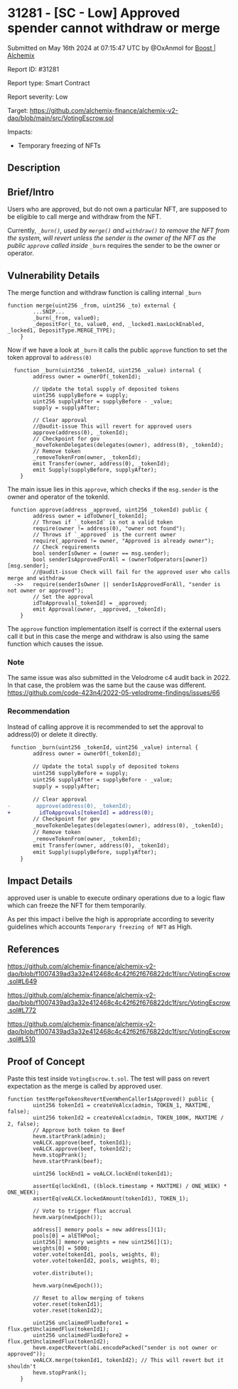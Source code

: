 # 31281 - \[SC - Low] Approved spender cannot withdraw or merge

Submitted on May 16th 2024 at 07:15:47 UTC by @OxAnmol for [Boost | Alchemix](https://immunefi.com/bounty/alchemix-boost/)

Report ID: #31281

Report type: Smart Contract

Report severity: Low

Target: https://github.com/alchemix-finance/alchemix-v2-dao/blob/main/src/VotingEscrow.sol

Impacts:

* Temporary freezing of NFTs

## Description

## Brief/Intro

Users who are approved, but do not own a particular NFT, are supposed to be eligible to call merge and withdraw from the NFT.

Currently, _`_burn()`, used by `merge()` and `withdraw()` to remove the NFT from the system, will revert unless the sender is the owner of the NFT as the public `approve` called inside_ `_burn` requires the sender to be the owner or operator.

## Vulnerability Details

The merge function and withdraw function is calling internal `_burn`

```solidity
function merge(uint256 _from, uint256 _to) external {
        ...SNIP...
        _burn(_from, value0);
        _depositFor(_to, value0, end, _locked1.maxLockEnabled, _locked1, DepositType.MERGE_TYPE);
    }
```

Now if we have a look at `_burn` it calls the public `approve` function to set the token approval to `address(0)`

```solidity
  function _burn(uint256 _tokenId, uint256 _value) internal {
        address owner = ownerOf(_tokenId);

        // Update the total supply of deposited tokens
        uint256 supplyBefore = supply;
        uint256 supplyAfter = supplyBefore - _value;
        supply = supplyAfter;

        // Clear approval
        //@audit-issue This will revert for approved users
        approve(address(0), _tokenId);
        // Checkpoint for gov
        _moveTokenDelegates(delegates(owner), address(0), _tokenId);
        // Remove token
        _removeTokenFrom(owner, _tokenId);
        emit Transfer(owner, address(0), _tokenId);
        emit Supply(supplyBefore, supplyAfter);
    }
```

The main issue lies in this `approve`, which checks if the `msg.sender` is the owner and operator of the tokenId.

```solidity
 function approve(address _approved, uint256 _tokenId) public {
        address owner = idToOwner[_tokenId];
        // Throws if `_tokenId` is not a valid token
        require(owner != address(0), "owner not found");
        // Throws if `_approved` is the current owner
        require(_approved != owner, "Approved is already owner");
        // Check requirements
        bool senderIsOwner = (owner == msg.sender);
        bool senderIsApprovedForAll = (ownerToOperators[owner])[msg.sender];
        //@audit-issue Check will fail for the approved user who calls merge and withdraw
  ->>   require(senderIsOwner || senderIsApprovedForAll, "sender is not owner or approved");
        // Set the approval
        idToApprovals[_tokenId] = _approved;
        emit Approval(owner, _approved, _tokenId);
    }
```

The `approve` function implementation itself is correct if the external users call it but in this case the merge and withdraw is also using the same function which causes the issue.

### Note

The same issue was also submitted in the Velodrome c4 audit back in 2022. In that case, the problem was the same but the cause was different. https://github.com/code-423n4/2022-05-velodrome-findings/issues/66

### Recommendation

Instead of calling approve it is recommended to set the approval to address(0) or delete it directly.

```diff
 function _burn(uint256 _tokenId, uint256 _value) internal {
        address owner = ownerOf(_tokenId);

        // Update the total supply of deposited tokens
        uint256 supplyBefore = supply;
        uint256 supplyAfter = supplyBefore - _value;
        supply = supplyAfter;

        // Clear approval
-        approve(address(0), _tokenId);
+         idToApprovals[tokenId] = address(0);
        // Checkpoint for gov
        _moveTokenDelegates(delegates(owner), address(0), _tokenId);
        // Remove token
        _removeTokenFrom(owner, _tokenId);
        emit Transfer(owner, address(0), _tokenId);
        emit Supply(supplyBefore, supplyAfter);
    }
```

## Impact Details

approved user is unable to execute ordinary operations due to a logic flaw which can freeze the NFT for them temporarily.

As per this impact i belive the high is appropriate according to severity guidelines which accounts `Temporary freezing of NFT` as High.

## References

https://github.com/alchemix-finance/alchemix-v2-dao/blob/f1007439ad3a32e412468c4c42f62f676822dc1f/src/VotingEscrow.sol#L649

https://github.com/alchemix-finance/alchemix-v2-dao/blob/f1007439ad3a32e412468c4c42f62f676822dc1f/src/VotingEscrow.sol#L772

https://github.com/alchemix-finance/alchemix-v2-dao/blob/f1007439ad3a32e412468c4c42f62f676822dc1f/src/VotingEscrow.sol#L510

## Proof of Concept

Paste this test inside `VotingEscrow.t.sol`. The test will pass on revert expectation as the merge is called by approved user.

```solidity
function testMergeTokensRevertEvenWhenCallerIsApproved() public {
        uint256 tokenId1 = createVeAlcx(admin, TOKEN_1, MAXTIME, false);
        uint256 tokenId2 = createVeAlcx(admin, TOKEN_100K, MAXTIME / 2, false);
        // Approve both token to Beef
        hevm.startPrank(admin);
        veALCX.approve(beef, tokenId1);
        veALCX.approve(beef, tokenId2);
        hevm.stopPrank();
        hevm.startPrank(beef);

        uint256 lockEnd1 = veALCX.lockEnd(tokenId1);

        assertEq(lockEnd1, ((block.timestamp + MAXTIME) / ONE_WEEK) * ONE_WEEK);
        assertEq(veALCX.lockedAmount(tokenId1), TOKEN_1);

        // Vote to trigger flux accrual
        hevm.warp(newEpoch());

        address[] memory pools = new address[](1);
        pools[0] = alETHPool;
        uint256[] memory weights = new uint256[](1);
        weights[0] = 5000;
        voter.vote(tokenId1, pools, weights, 0);
        voter.vote(tokenId2, pools, weights, 0);

        voter.distribute();

        hevm.warp(newEpoch());

        // Reset to allow merging of tokens
        voter.reset(tokenId1);
        voter.reset(tokenId2);

        uint256 unclaimedFluxBefore1 = flux.getUnclaimedFlux(tokenId1);
        uint256 unclaimedFluxBefore2 = flux.getUnclaimedFlux(tokenId2);
        hevm.expectRevert(abi.encodePacked("sender is not owner or approved"));
        veALCX.merge(tokenId1, tokenId2); // This will revert but it shouldn't
        hevm.stopPrank();
    }
```
